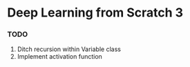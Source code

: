 # Deep Learning from Scratch 3

### TODO
1. Ditch recursion within Variable class
2. Implement activation function